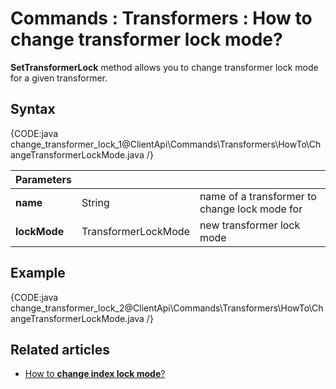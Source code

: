 # Commands : Transformers : How to change transformer lock mode?

**SetTransformerLock** method allows you to change transformer lock mode for a given transformer.

## Syntax

{CODE:java change_transformer_lock_1@ClientApi\Commands\Transformers\HowTo\ChangeTransformerLockMode.java /}

| Parameters | | |
| ------------- | ------------- | ----- |
| **name** | String | name of a transformer to change lock mode for |
| **lockMode** | TransformerLockMode | new transformer lock mode |

## Example

{CODE:java change_transformer_lock_2@ClientApi\Commands\Transformers\HowTo\ChangeTransformerLockMode.java /}

## Related articles

- [How to **change index lock mode**?](../../../../client-api/commands/indexes/how-to/change-index-lock-mode)  